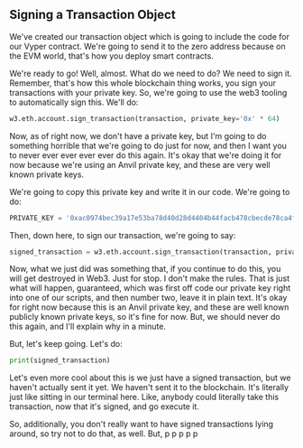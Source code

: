 ## Signing a Transaction Object

We've created our transaction object which is going to include the code for our Vyper contract. We're going to send it to the zero address because on the EVM world, that's how you deploy smart contracts.

We're ready to go! Well, almost. What do we need to do? We need to sign it. Remember, that's how this whole blockchain thing works, you sign your transactions with your private key. So, we're going to use the web3 tooling to automatically sign this. We'll do:

```python
w3.eth.account.sign_transaction(transaction, private_key='0x' * 64)
```

Now, as of right now, we don't have a private key, but I'm going to do something horrible that we're going to do just for now, and then I want you to never ever ever ever ever do this again. It's okay that we're doing it for now because we're using an Anvil private key, and these are very well known private keys.

We're going to copy this private key and write it in our code. We're going to do:

```python
PRIVATE_KEY = '0xac0974bec39a17e53ba78d40d28d4404b44facb478cbecde78ca4f704f7d74f7f2f80'
```

Then, down here, to sign our transaction, we're going to say:

```python
signed_transaction = w3.eth.account.sign_transaction(transaction, private_key=PRIVATE_KEY)
```

Now, what we just did was something that, if you continue to do this, you will get destroyed in Web3. Just for stop. I don't make the rules. That is just what will happen, guaranteed, which was first off code our private key right into one of our scripts, and then number two, leave it in plain text. It's okay for right now because this is an Anvil private key, and these are well known publicly known private keys, so it's fine for now. But, we should never do this again, and I'll explain why in a minute.

But, let's keep going. Let's do:

```python
print(signed_transaction)
```

Let's even more cool about this is we just have a signed transaction, but we haven't actually sent it yet. We haven't sent it to the blockchain. It's literally just like sitting in our terminal here. Like, anybody could literally take this transaction, now that it's signed, and go execute it.

So, additionally, you don't really want to have signed transactions lying around, so try not to do that, as well. But, p p p p p
